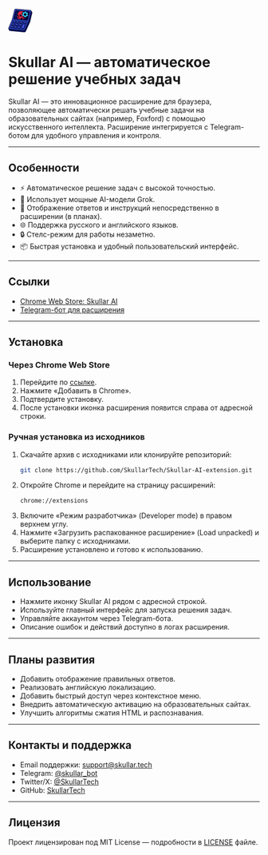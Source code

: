![Skullar AI Logo](icons/icon48.png)
# Skullar AI — автоматическое решение учебных задач

Skullar AI — это инновационное расширение для браузера, позволяющее автоматически решать учебные задачи на образовательных сайтах (например, Foxford) с помощью искусственного интеллекта. Расширение интегрируется с Telegram-ботом для удобного управления и контроля.

***

## Особенности

- ⚡ Автоматическое решение задач с высокой точностью.
- 🤖 Использует мощные AI-модели Grok.
- 🎯 Отображение ответов и инструкций непосредственно в расширении (в планах).
- 🌐 Поддержка русского и английского языков.
- 🔒 Стелс-режим для работы незаметно.
- 📦 Быстрая установка и удобный пользовательский интерфейс.

***

## Ссылки

- [Chrome Web Store: Skullar AI](https://chromewebstore.google.com/detail/cgemajmnolmflpkpdkoamgfepecnhkjk)
- [Telegram-бот для расширения](tg://resolve?domain=skullar_bot)

***

## Установка

### Через Chrome Web Store

1. Перейдите по [ссылке](https://chromewebstore.google.com/detail/cgemajmnolmflpkpdkoamgfepecnhkjk).  
2. Нажмите «Добавить в Chrome».  
3. Подтвердите установку.  
4. После установки иконка расширения появится справа от адресной строки.

### Ручная установка из исходников

1. Скачайте архив с исходниками или клонируйте репозиторий:  
   ```bash
   git clone https://github.com/SkullarTech/Skullar-AI-extension.git
   ```
2. Откройте Chrome и перейдите на страницу расширений:  
   ```
   chrome://extensions
   ```
3. Включите «Режим разработчика» (Developer mode) в правом верхнем углу.  
4. Нажмите «Загрузить распакованное расширение» (Load unpacked) и выберите папку с исходниками.  
5. Расширение установлено и готово к использованию.

***

## Использование

- Нажмите иконку Skullar AI рядом с адресной строкой.  
- Используйте главный интерфейс для запуска решения задач.  
- Управляйте аккаунтом через Telegram-бота.   
- Описание ошибок и действий доступно в логах расширения.

***

## Планы развития

- Добавить отображение правильных ответов.  
- Реализовать английскую локализацию.  
- Добавить быстрый доступ через контекстное меню.  
- Внедрить автоматическую активацию на образовательных сайтах.  
- Улучшить алгоритмы сжатия HTML и распознавания.

***

## Контакты и поддержка

- Email поддержки: support@skullar.tech  
- Telegram: [@skullar_bot](tg://resolve?domain=skullar_bot)  
- Twitter/X: [@SkullarTech](https://twitter.com/SkullarTech)  
- GitHub: [SkullarTech](https://github.com/SkullarTech)

***

## Лицензия

Проект лицензирован под MIT License — подробности в [LICENSE](LICENSE) файле.
